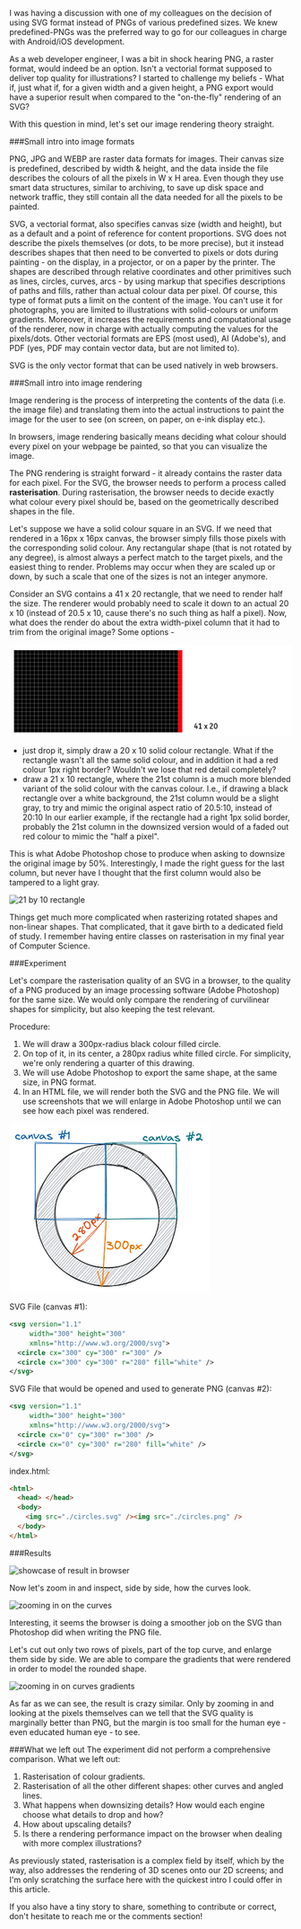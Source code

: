 I was having a discussion with one of my colleagues on the decision of using SVG
format instead of PNGs of various predefined sizes. We knew predefined-PNGs
was the preferred way to go for our colleagues in charge with Android/iOS development.

As a web developer engineer, I was a bit in shock hearing PNG, a raster format,
would indeed be an option. Isn't a vectorial format supposed to deliver top quality
for illustrations? I started to challenge my beliefs - What if, just what if,
for a given width and a given height, a PNG export would have a superior
result when compared to the "on-the-fly" rendering of an SVG?

With this question in mind, let's set our image rendering theory straight.

###Small intro into image formats

PNG, JPG and WEBP are raster data formats for images. Their canvas size is predefined,
described by width & height, and the data inside the file describes the colours
of all the pixels in W x H area. Even though they use smart data structures,
similar to archiving, to save up disk space and network traffic,
they still contain all the data needed for all the pixels to be painted.

SVG, a vectorial format, also specifies canvas size (width and height), but as a default and a
point of reference for content proportions. SVG does not describe the
pixels themselves (or dots, to be more precise),
but it instead describes shapes that then need to be converted to pixels or dots
during painting - on the display, in a projector, or on a paper by the printer. The
shapes are described through relative coordinates and other primitives such as lines, circles,
curves, arcs - by using markup that specifies descriptions of paths and fills,
rather than actual colour data per pixel.
Of course, this type of format puts a limit on the content of the image. You
can't use it for photographs, you are limited to illustrations with
solid-colours or uniform gradients. Moreover, it increases the requirements
and computational usage of the renderer, now in charge with actually computing
the values for the pixels/dots.
Other vectorial formats are EPS (most used), AI (Adobe's),
and PDF (yes, PDF may contain vector data, but are not limited to).

SVG is the only vector format that can be used natively in web browsers.

###Small intro into image rendering

Image rendering is the process of interpreting the contents of the data
(i.e. the image file) and translating them into the actual instructions to paint the
image for the user to see (on screen, on paper, on e-ink display etc.).

In browsers, image rendering basically means deciding what colour
should every pixel on your webpage be painted, so that you can visualize the
image.

The PNG rendering is straight forward - it already contains the raster data for
each pixel. For the SVG, the browser needs to perform a process called
**rasterisation**. During rasterisation, the browser needs to decide exactly what
colour every pixel should be, based on the geometrically described shapes in the
file.

Let's suppose we have a solid colour square in an SVG.
If we need that rendered in a 16px x 16px canvas, the browser simply fills those
pixels with the corresponding solid colour.
Any rectangular shape (that is not rotated by any degree), is almost always a
perfect match to the target pixels, and the easiest thing to render.
Problems may occur when they are scaled up or down, by such a scale that
one of the sizes is not an integer anymore.

Consider an SVG contains a 41 x 20 rectangle, that we need to render half the size.
The renderer would probably need to scale it down to an actual 20 x 10
(instead of 20.5 x 10, cause there's no such thing as half a pixel).
Now, what does the render do about the extra width-pixel column that it had to
trim from the original image? Some options -

![41 by 20 rectangle](./svg-png-downscale0.png "Original 41x20 rectangle")

- just drop it, simply draw a 20 x 10 solid colour rectangle. What if the rectangle
  wasn't all the same solid colour, and in addition it had a red colour 1px right border?
  Wouldn't we lose that red detail completely?
- draw a 21 x 10 rectangle, where the 21st column is a much more blended variant of
  the solid colour with the canvas colour. I.e., if drawing a black rectangle over
  a white background, the 21st column would be a slight gray, to try and mimic
  the original aspect ratio of 20.5:10, instead of 20:10
  In our earlier example, if the rectangle had a right 1px solid border,
  probably the 21st column in the downsized version would of a faded out red
  colour to mimic the "half a pixel".

This is what Adobe Photoshop chose to produce when asking to downsize the
original image by 50%. Interestingly, I made the right guess for the last
column, but never have I thought that the first column would also be tampered to
a light gray.

![21 by 10 rectangle](./svg-png-downscale1.png "Photoshop's choice of 50%
downsizing")

Things get much more complicated when rasterizing rotated shapes and non-linear
shapes. That complicated, that it gave birth to a dedicated field of study. I
remember having entire classes on rasterisation in my final year of Computer Science.

###Experiment

Let's compare the rasterisation quality of an SVG in a browser, to the quality
of a PNG produced by an image processing software (Adobe Photoshop) for the same size.
We would only compare the rendering of curvilinear shapes for simplicity, but
also keeping the test relevant.

Procedure:

1. We will draw a 300px-radius black colour filled circle.
1. On top of it, in its center, a 280px radius white filled circle. For
   simplicity, we're only rendering a quarter of this drawing.
1. We will use Adobe Photoshop to export the same shape, at the same size, in
   PNG format.
1. In an HTML file, we will render both the SVG and the PNG file. We will use
   screenshots that we will enlarge in Adobe Photoshop until we can see how each
   pixel was rendered.

![showcase-of-canvas-to-work-with](./svg-png-canvas.png "Scenario Setup")

SVG File (canvas #1):

```svg
<svg version="1.1"
     width="300" height="300"
     xmlns="http://www.w3.org/2000/svg">
  <circle cx="300" cy="300" r="300" />
  <circle cx="300" cy="300" r="280" fill="white" />
</svg>
```

SVG File that would be opened and used to generate PNG (canvas #2):

```svg
<svg version="1.1"
     width="300" height="300"
     xmlns="http://www.w3.org/2000/svg">
  <circle cx="0" cy="300" r="300" />
  <circle cx="0" cy="300" r="280" fill="white" />
</svg>
```

index.html:

```html
<html>
  <head> </head>
  <body>
    <img src="./circles.svg" /><img src="./circles.png" />
  </body>
</html>
```

###Results

![showcase of result in browser](./svg-png-browser-result.png "Our result in
browser")

Now let's zoom in and inspect, side by side, how the curves look.

![zooming in on the curves](./svg-png-sbs-curves.jpg "Side by Side of curves
rendering")

Interesting, it seems the browser is doing a smoother job on the SVG than
Photoshop did when writing the PNG file.

Let's cut out only two rows of pixels, part of the top curve, and enlarge them
side by side. We are able to compare the gradients that were rendered in order to model
the rounded shape.

![zooming in on curves gradients](./svg-png-sbs-gradients-for-curves.png "Side
by Side of gradients for curves")

As far as we can see, the result is crazy similar. Only by zooming in and
looking at the pixels themselves can we tell that the SVG quality is marginally
better than PNG, but the margin is too small for the human eye - even educated
human eye - to see.

###What we left out
The experiment did not perform a comprehensive comparison. What we left
out:

1. Rasterisation of colour gradients.
1. Rasterisation of all the other different shapes: other curves and angled lines.
1. What happens when downsizing details? How would each engine choose what
   details to drop and how?
1. How about upscaling details?
1. Is there a rendering performance impact on the browser when dealing with
   more complex illustrations?

As previously stated, rasterisation is a complex field by itself, which by the
way, also addresses the rendering of 3D scenes onto our 2D screens; and I'm only
scratching the surface here with the quickest intro I could offer in this article.

If you also have a tiny story to share, something to contribute or correct, don't
hesitate to reach me or the comments section!

